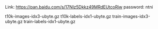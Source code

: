 Link: https://pan.baidu.com/s/17NIz5Dkkz49MRdEUtcoRiw 
password: ntni 

t10k-images-idx3-ubyte.gz
t10k-labels-idx1-ubyte.gz
train-images-idx3-ubyte.gz
train-labels-idx1-ubyte.gz
